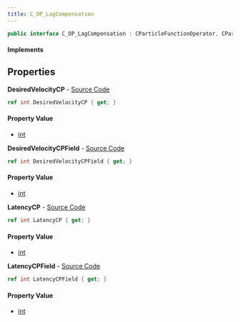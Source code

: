 ```yaml
---
title: C_OP_LagCompensation
---
```


```csharp
public interface C_OP_LagCompensation : CParticleFunctionOperator, CParticleFunction, ISchemaClass<CParticleFunction>, ISchemaClass<CParticleFunctionOperator>, ISchemaClass<C_OP_LagCompensation>, ISchemaField, ISchemaClass, INativeHandle
```

#### Implements

## Properties

**DesiredVelocityCP** - [Source Code](https://github.com/swiftly-solution/swiftlys2/blob/main/managed/src/SwiftlyS2.Generated/Schemas/Interfaces/C_OP_LagCompensation.cs#L16)

```csharp
ref int DesiredVelocityCP { get; }
```

#### Property Value

- [int](https://learn.microsoft.com/dotnet/api/system.int32)

**DesiredVelocityCPField** - [Source Code](https://github.com/swiftly-solution/swiftlys2/blob/main/managed/src/SwiftlyS2.Generated/Schemas/Interfaces/C_OP_LagCompensation.cs#L22)

```csharp
ref int DesiredVelocityCPField { get; }
```

#### Property Value

- [int](https://learn.microsoft.com/dotnet/api/system.int32)

**LatencyCP** - [Source Code](https://github.com/swiftly-solution/swiftlys2/blob/main/managed/src/SwiftlyS2.Generated/Schemas/Interfaces/C_OP_LagCompensation.cs#L18)

```csharp
ref int LatencyCP { get; }
```

#### Property Value

- [int](https://learn.microsoft.com/dotnet/api/system.int32)

**LatencyCPField** - [Source Code](https://github.com/swiftly-solution/swiftlys2/blob/main/managed/src/SwiftlyS2.Generated/Schemas/Interfaces/C_OP_LagCompensation.cs#L20)

```csharp
ref int LatencyCPField { get; }
```

#### Property Value

- [int](https://learn.microsoft.com/dotnet/api/system.int32)

